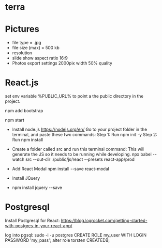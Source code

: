 # terra
# Pictures
- file type = .jpg
- file size (max)  = 500 kb
- resolution
- slide show aspect ratio 16:9
- Photos export settings 2000pix width 50% quality


# React.js

set env variable %PUBLIC_URL% to point a the public directory in the project.

npm add bootstrap

npm start


- Install node.js https://nodejs.org/en/
Go to your project folder in the terminal, and paste these two commands:
Step 1: Run npm init -y 
Step 2: Run npm install

- Create a folder called src and run this terminal command:
This will generate the JS so it needs to be running while developing.
npx babel --watch src --out-dir ./public/js/react --presets react-app/prod

- Add React Modal 
npm install --save react-modal

- Install JQuery
- npm install jquery --save

# Postgresql
Install Postgresql for React: https://blog.logrocket.com/getting-started-with-postgres-in-your-react-app/

log into pgsql: sudo -i -u postgres
CREATE ROLE my_user WITH LOGIN PASSWORD 'my_pass';
alter role torsten CREATEDB;
